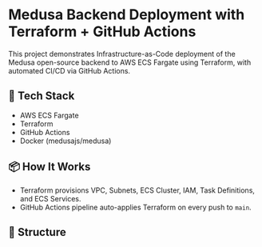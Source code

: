 # Medusa Backend Deployment with Terraform + GitHub Actions

This project demonstrates Infrastructure-as-Code deployment of the Medusa open-source backend to AWS ECS Fargate using Terraform, with automated CI/CD via GitHub Actions.

## 🧰 Tech Stack
- AWS ECS Fargate
- Terraform
- GitHub Actions
- Docker (medusajs/medusa)

## 📦 How It Works
- Terraform provisions VPC, Subnets, ECS Cluster, IAM, Task Definitions, and ECS Services.
- GitHub Actions pipeline auto-applies Terraform on every push to `main`.

## 📁 Structure
